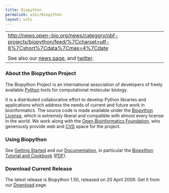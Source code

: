 ```yaml
---
title: Biopython
permalink: wiki/Biopython
layout: wiki
---
```


|                                                                                                                                |
|--------------------------------------------------------------------------------------------------------------------------------|
| <rss><http://news.open-bio.org/news/category/obf-projects/biopython/feed/%7Ccharset=utf-8%7Cshort%7Cdata%7Cmax=4%7Cdate></rss> |
|                                                                                                                                |
| See also our [news page](News "wikilink"), and [twitter](http://twitter.com/biopython).                                        |

### About the Biopython Project

The Biopython Project is an international association of developers of
freely available [Python](http://www.python.org) tools for computational
molecular biology.

It is a distributed collaborative effort to develop Python libraries and
applications which address the needs of current and future work in
bioinformatics. The source code is made available under the [Biopython
License](http://www.biopython.org/DIST/LICENSE), which is extremely
liberal and compatible with almost every license in the world. We work
along with the [Open Bioinformatics Foundation](http://open-bio.org),
who generously provide web and [CVS](CVS "wikilink") space for the
project.

### Using Biopython

See [Getting Started](Getting_Started "wikilink") and our
[Documentation](Documentation "wikilink"), in particular the [Biopython
Tutorial and
Cookbook](http://biopython.org/DIST/docs/tutorial/Tutorial.html)
([PDF](http://biopython.org/DIST/docs/tutorial/Tutorial.pdf)).

### Download Current Release

The latest release is Biopython 1.50, released on 20 April 2009. Get it
from our [Download](Download "wikilink") page.
